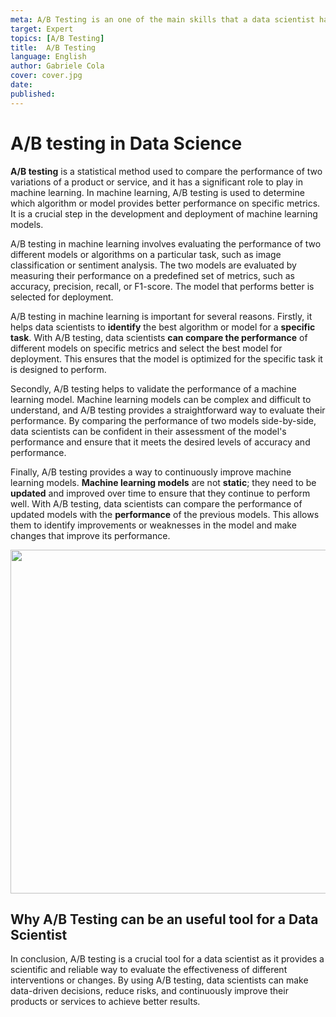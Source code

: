 ```yaml
---
meta: A/B Testing is an one of the main skills that a data scientist has to master
target: Expert 
topics: [A/B Testing] 
title:  A/B Testing 
language: English 
author: Gabriele Cola
cover: cover.jpg
date: 
published: 
---
```



# A/B testing in Data Science

**A/B testing** is a statistical method used to compare the performance of two variations of a product or service, and it has a significant role to play in machine learning. In machine learning, A/B testing is used to determine which algorithm or model provides better performance on specific metrics. It is a crucial step in the development and deployment of machine learning models.

A/B testing in machine learning involves evaluating the performance of two different models or algorithms on a particular task, such as image classification or sentiment analysis. The two models are evaluated by measuring their performance on a predefined set of metrics, such as accuracy, precision, recall, or F1-score. The model that performs better is selected for deployment.

A/B testing in machine learning is important for several reasons. Firstly, it helps data scientists to **identify** the best algorithm or model for a **specific task**. With A/B testing, data scientists **can compare the performance** of different models on specific metrics and select the best model for deployment. This ensures that the model is optimized for the specific task it is designed to perform.

Secondly, A/B testing helps to validate the performance of a machine learning model. Machine learning models can be complex and difficult to understand, and A/B testing provides a straightforward way to evaluate their performance. By comparing the performance of two models side-by-side, data scientists can be confident in their assessment of the model's performance and ensure that it meets the desired levels of accuracy and performance.

Finally, A/B testing provides a way to continuously improve machine learning models. **Machine learning models** are not **static**; they need to be **updated** and improved over time to ensure that they continue to perform well. With A/B testing, data scientists can compare the performance of updated models with the **performance** of the previous models. This allows them to identify improvements or weaknesses in the model and make changes that improve its performance.


<p align="center">
  <img src="https://user-images.githubusercontent.com/103529789/218494457-5bfb58f2-c8a7-4fc5-be99-094dc42742d1.jpg" width="550"/>
</p>

## Why A/B Testing can be an useful tool for a Data Scientist

In conclusion, A/B testing is a crucial tool for a data scientist as it provides a scientific and reliable way to evaluate the effectiveness of different interventions or changes. By using A/B testing, data scientists can make data-driven decisions, reduce risks, and continuously improve their products or services to achieve better results.

